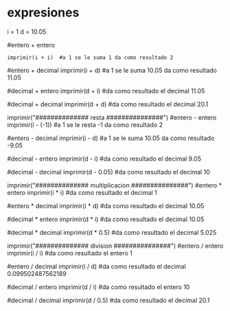 # expresiones

i = 1
d = 10.05


#entero + entero
```
imprimir(i + i)  #a 1 se le suma 1 da como resultado 2
```

#entero + decimal
imprimir(i + d) #a 1 se le suma 10.05 da como resultado 11.05

#decimal + entero
imprimir(d + i) #da como resultado el decimal 11.05

#decimal + decimal
imprimir(d + d) #da como resultado el decimal 20.1

imprimir("############## resta ###############")
#entero - entero
imprimir(i - (-1))  #a 1 se le resta -1 da como resultado 2

#entero - decimal
imprimir(i - d) #a 1 se le suma 10.05 da como resultado -9.05

#decimal - entero
imprimir(d - i) #da como resultado el decimal 9.05

#decimal - decimal
imprimir(d - 0.05) #da como resultado el decimal 10

imprimir("############## multiplicacion ###############")
#entero * entero
imprimir(i * i) #da como resultado el decimal 1

#entero * decimal
imprimir(i * d) #da como resultado el decimal 10.05

#decimal * entero
imprimir(d * i) #da como resultado el decimal 10.05

#decimal * decimal
imprimir(d * 0.5) #da como resultado el decimal 5.025

imprimir("############## division ###############")
#entero / entero
imprimir(i / i) #da como resultado el entero 1

#entero / decimal
imprimir(i / d) #da como resultado el decimal 0.099502487562189

#decimal / entero
imprimir(d / i) #da como resultado el entero 10

#decimal / decimal
imprimir(d / 0.5) #da como resultado el decimal 20.1